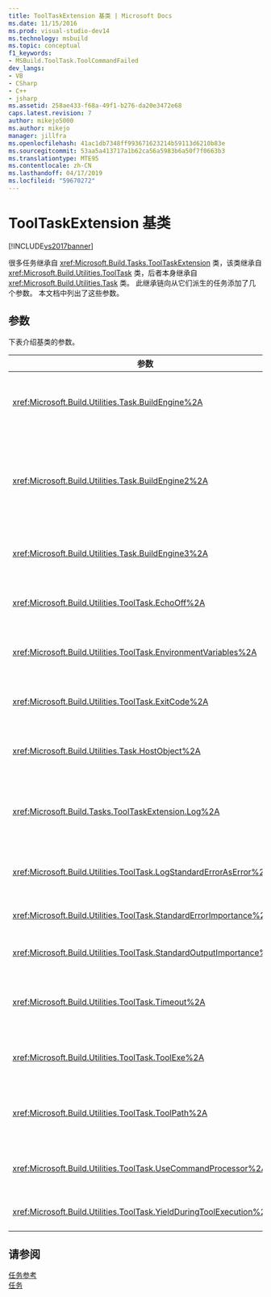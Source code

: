 ```yaml
---
title: ToolTaskExtension 基类 | Microsoft Docs
ms.date: 11/15/2016
ms.prod: visual-studio-dev14
ms.technology: msbuild
ms.topic: conceptual
f1_keywords:
- MSBuild.ToolTask.ToolCommandFailed
dev_langs:
- VB
- CSharp
- C++
- jsharp
ms.assetid: 258ae433-f68a-49f1-b276-da20e3472e68
caps.latest.revision: 7
author: mikejo5000
ms.author: mikejo
manager: jillfra
ms.openlocfilehash: 41ac1db7348ff993671623214b59113d6210b83e
ms.sourcegitcommit: 53aa5a413717a1b62ca56a5983b6a50f7f0663b3
ms.translationtype: MTE95
ms.contentlocale: zh-CN
ms.lasthandoff: 04/17/2019
ms.locfileid: "59670272"
---
```

# <a name="tooltaskextension-base-class"></a>ToolTaskExtension 基类
[!INCLUDE[vs2017banner](../includes/vs2017banner.md)]

很多任务继承自 <xref:Microsoft.Build.Tasks.ToolTaskExtension> 类，该类继承自 <xref:Microsoft.Build.Utilities.ToolTask> 类，后者本身继承自 <xref:Microsoft.Build.Utilities.Task> 类。 此继承链向从它们派生的任务添加了几个参数。 本文档中列出了这些参数。  
  
## <a name="parameters"></a>参数  
 下表介绍基类的参数。  
  
|参数|说明|  
|---------------|-----------------|  
|<xref:Microsoft.Build.Utilities.Task.BuildEngine%2A>|可选 <xref:Microsoft.Build.Framework.IBuildEngine> 参数。<br /><br /> 指定可供任务使用的生成引擎接口。 生成引擎会自动设置此参数，以允许任务回调到其中。|  
|<xref:Microsoft.Build.Utilities.Task.BuildEngine2%2A>|可选 <xref:Microsoft.Build.Framework.IBuildEngine2> 参数。<br /><br /> 指定可供任务使用的生成引擎接口。 生成引擎会自动设置此参数，以允许任务回调到其中。<br /><br /> 这是一个便捷属性，使从此类继承的任务作者不必将值从 `IBuildEngine` 强制转换为 `IBuildEngine2`。|  
|<xref:Microsoft.Build.Utilities.Task.BuildEngine3%2A>|可选 <xref:Microsoft.Build.Framework.IBuildEngine3> 参数。<br /><br /> 指定主机使用的生成引擎接口。|  
|<xref:Microsoft.Build.Utilities.ToolTask.EchoOff%2A>|可选 `bool` 参数。<br /><br /> 设置为 `true` 时，此任务会将 /Q 传递到 cmd.exe 命令行，以便命令行不会复制到 stdout。|  
|<xref:Microsoft.Build.Utilities.ToolTask.EnvironmentVariables%2A>|可选的 `String` 数组参数。<br /><br /> 环境变量对的数组（使用等号分隔）。 这些变量会传递到生成的可执行文件以及（有选择地重写）常规环境块。|  
|<xref:Microsoft.Build.Utilities.ToolTask.ExitCode%2A>|可选 `Int32` 输出只读参数。<br /><br /> 指定执行的命令提供的退出代码。 如果任务记录了任何错误，但进程的退出代码为 0（成功），则这设置为 -1。|  
|<xref:Microsoft.Build.Utilities.Task.HostObject%2A>|可选 <xref:Microsoft.Build.Framework.ITaskHost> 参数。<br /><br /> 指定主机对象实例（可以为 null）。 如果主机 IDE 具有与此特定任务关联的主机对象，则生成引擎会设置此属性。|  
|<xref:Microsoft.Build.Tasks.ToolTaskExtension.Log%2A>|可选 <xref:Microsoft.Build.Utilities.TaskLoggingHelper> 只读参数。<br /><br /> 获取包含任务日志记录方法的 <xref:Microsoft.Build.Tasks.TaskLoggingHelperExtension> 类的实例。|  
|<xref:Microsoft.Build.Utilities.ToolTask.LogStandardErrorAsError%2A>|选项 `bool` 参数。<br /><br /> 如果是 `true`，则在标准错误流上收到的所有消息都记录为错误。|  
|<xref:Microsoft.Build.Utilities.ToolTask.StandardErrorImportance%2A>|可选 `String` 参数。<br /><br /> 用于从标准输出流记录文本的重要性。|  
|<xref:Microsoft.Build.Utilities.ToolTask.StandardOutputImportance%2A>|可选 `String` 参数。<br /><br /> 用于从标准输出流记录文本的重要性。|  
|<xref:Microsoft.Build.Utilities.ToolTask.Timeout%2A>|虚拟可选 `Int32` 参数。<br /><br /> 指定终止任务可执行文件之前的时间量（以毫秒为单位）。 默认值是 `Int.MaxValue`，指示没有超时期限。超时以毫秒为单位。|  
|<xref:Microsoft.Build.Utilities.ToolTask.ToolExe%2A>|虚拟可选 `string` 参数。<br /><br /> 项目可能会实现此参数以重写 ToolName。 任务可能会重写此参数以保留 ToolName。|  
|<xref:Microsoft.Build.Utilities.ToolTask.ToolPath%2A>|可选 `string` 参数。<br /><br /> 指定任务从中加载基础可执行文件的位置。 如果未指定此参数，则任务会使用与运行 [!INCLUDE[vstecmsbuild](../includes/vstecmsbuild-md.md)] 的框架版本对应的 SDK 安装路径。|  
|<xref:Microsoft.Build.Utilities.ToolTask.UseCommandProcessor%2A>|可选 `bool` 参数。<br /><br /> 设置为 `true` 时，此任务会为命令行创建一个批处理文件，并使用命令处理器执行它（而不是直接执行命令）。|  
|<xref:Microsoft.Build.Utilities.ToolTask.YieldDuringToolExecution%2A>|可选 `bool` 参数。<br /><br /> 设置为 `true` 时，此任务会在其任务执行时生成节点。|  
  
## <a name="see-also"></a>请参阅  
 [任务参考](../msbuild/msbuild-task-reference.md)   
 [任务](../msbuild/msbuild-tasks.md)
